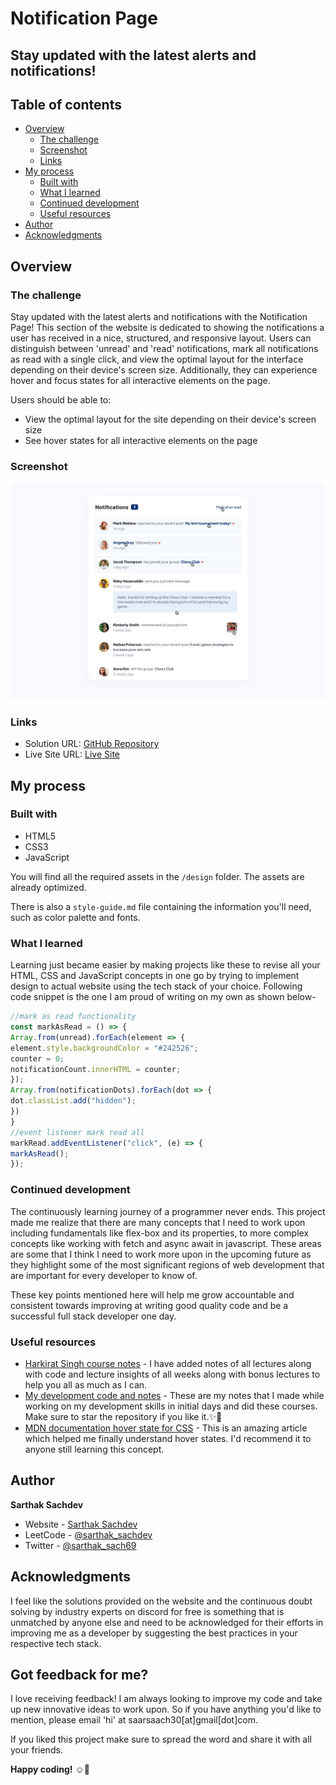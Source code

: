 # Notification Page

## Stay updated with the latest alerts and notifications!

## Table of contents

- [Overview](#overview)
  - [The challenge](#the-challenge)
  - [Screenshot](#screenshot)
  - [Links](#links)
- [My process](#my-process)
  - [Built with](#built-with)
  - [What I learned](#what-i-learned)
  - [Continued development](#continued-development)
  - [Useful resources](#useful-resources)
- [Author](#author)
- [Acknowledgments](#acknowledgments)

## Overview

### The challenge

Stay updated with the latest alerts and notifications with the Notification Page! This section of the website is dedicated to showing the notifications a user has received in a nice, structured, and responsive layout. Users can distinguish between 'unread' and 'read' notifications, mark all notifications as read with a single click, and view the optimal layout for the interface depending on their device's screen size. Additionally, they can experience hover and focus states for all interactive elements on the page.

Users should be able to:

- View the optimal layout for the site depending on their device's screen size
- See hover states for all interactive elements on the page

### Screenshot

![Design Preview](./design/active-states.jpg)

### Links

- Solution URL: [GitHub Repository](https://github.com/SartHak-0-Sach/Notifications-page_frontend_project)
- Live Site URL: [Live Site](https://notification-page-project.netlify.app/)

## My process

### Built with

- HTML5
- CSS3
- JavaScript

You will find all the required assets in the `/design` folder. The assets are already optimized.

There is also a `style-guide.md` file containing the information you'll need, such as color palette and fonts.

### What I learned

Learning just became easier by making projects like these to revise all your HTML, CSS and JavaScript concepts in one go by trying to implement design to actual website using the tech stack of your choice. Following code snippet is the one I am proud of writing on my own as shown below-

```js
//mark as read functionality
const markAsRead = () => {
Array.from(unread).forEach(element => {
element.style.backgroundColor = "#242526";
counter = 0;
notificationCount.innerHTML = counter;
});
Array.from(notificationDots).forEach(dot => {
dot.classList.add("hidden");
})
}
//event listener mark read all
markRead.addEventListener("click", (e) => {
markAsRead();
});
```

### Continued development

The continuously learning journey of a programmer never ends. This project made me realize that there are many concepts that I need to work upon including fundamentals like flex-box and its properties, to more complex concepts like working with fetch and async await in javascript. These areas are some that I think I need to work more upon in the upcoming future as they highlight some of the most significant regions of web development that are important for every developer to know of. 

These key points mentioned here will help me grow accountable and consistent towards improving at writing good quality code and be a successful full stack developer one day.

### Useful resources

- [Harkirat Singh course notes](https://github.com/SartHak-0-Sach/harkirat-singh-course_code_and_notes) - I have added notes of all lectures along with code and lecture insights of all weeks along with bonus lectures to help you all as much as I can.
- [My development code and notes](https://github.com/SartHak-0-Sach/cwh-web-dev-playlist_code_and_notes) - These are my notes that I made while working on my development skills in initial days and did these courses. Make sure to star the repository if you like it.✨💫
- [MDN documentation hover state for CSS](https://developer.mozilla.org/en-US/docs/Web/CSS/:hover) - This is an amazing article which helped me finally understand hover states. I'd recommend it to anyone still learning this concept.

## Author

<b><strong>Sarthak Sachdev</strong></b>
- Website - [Sarthak Sachdev](https://itsmesarthak.netlify.app/)
- LeetCode - [@sarthak_sachdev](https://leetcode.com/u/sarthak_sachdev/)
- Twitter - [@sarthak_sach69](https://www.twitter.com/sarthak_sach69)

## Acknowledgments

I feel like the solutions provided on the website and the continuous doubt solving by industry experts on discord for free is something that is unmatched by anyone else and need to be acknowledged for their efforts in improving me as a developer by suggesting the best practices in your respective tech stack.

## Got feedback for me?

I love receiving feedback! I am always looking to improve my code and take up new innovative ideas to work upon. So if you have anything you'd like to mention, please email 'hi' at saarsaach30[at]gmail[dot]com.

If you liked this project make sure to spread the word and share it with all your friends.

**Happy coding!** ☺️🚀

